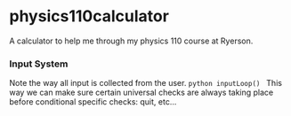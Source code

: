 # physics110calculator
A calculator to help me through my physics 110 course at Ryerson. 

### Input System
Note the way all input is collected from the user.
`python
inputLoop()
`
This way we can make sure certain universal checks are always taking place before conditional specific checks: quit, etc...
